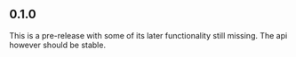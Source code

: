 ## 0.1.0

This is a pre-release with some of its later functionality still missing.
The api however should be stable.
